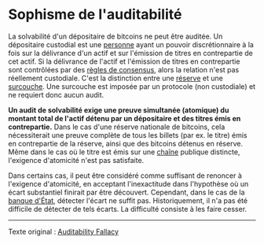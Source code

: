 Sophisme de l'auditabilité
==========================

La solvabilité d'un dépositaire de bitcoins ne peut être auditée. Un dépositaire custodial est une [personne](ch101-glossary.md#personne) ayant un pouvoir discrétionnaire à la fois sur la délivrance d'un actif et sur l'émission de titres en contrepartie de cet actif. Si la délivrance de l'actif et l'émission de titres en contrepartie sont contrôlées par des [règles de consensus](ch101-glossary.md#règles-de-consensus), alors la relation n'est pas réellement custodiale. C'est la distinction entre une [réserve](ch017-reservation-principle.md) et une [surcouche](ch101-glossary.md#surcouche). Une surcouche est imposée par un protocole (non custodiale) et ne requiert donc aucun audit.

**Un audit de solvabilité exige une preuve simultanée (atomique) du montant total de l'actif détenu par un dépositaire et des titres émis en contrepartie.** Dans le cas d'une réserve nationale de bitcoins, cela nécessiterait une preuve complète de tous les billets (par ex. le titre) émis en contrepartie de la réserve, ainsi que des bitcoins détenus en réserve. Même dans le cas où le titre est émis sur une [chaîne](ch101-glossary.md#chaîne) publique distincte, l'exigence d'atomicité n'est pas satisfaite.

Dans certains cas, il peut être considéré comme suffisant de renoncer à l'exigence d'atomicité, en acceptant l'inexactitude dans l'hypothèse où un écart substantiel finirait par être découvert. Cependant, dans le cas de la [banque d'État](ch077-reserve-currency-fallacy.md), détecter l'écart ne suffit pas. Historiquement, il n'a pas été difficile de détecter de tels écarts. La difficulté consiste à les faire cesser.

---

Texte original : [Auditability Fallacy](https://github.com/libbitcoin/libbitcoin-system/wiki/Auditability-Fallacy)